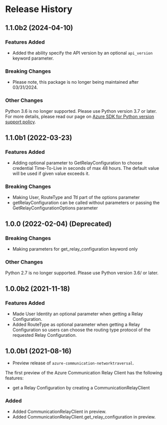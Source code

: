 # Release History

## 1.1.0b2 (2024-04-10)

### Features Added
- Added the ability specify the API version by an optional `api_version` keyword parameter.

### Breaking Changes
- Please note, this package is no longer being maintained after 03/31/2024.

### Other Changes
Python 3.6 is no longer supported. Please use Python version 3.7 or later. For more details, please read our page on [Azure SDK for Python version support policy](https://github.com/Azure/azure-sdk-for-python/wiki/Azure-SDKs-Python-version-support-policy).

## 1.1.0b1 (2022-03-23)

### Features Added

- Adding optional parameter to GetRelayConfiguration to choose credential Time-To-Live in seconds of max 48 hours.
  The default value will be used if given value exceeds it.

### Breaking Changes

- Making User, RouteType and Ttl part of the options parameter
- getRelayConfiguration can be called without parameters or passing the GetRelayConfigurationOptions parameter

## 1.0.0 (2022-02-04) (Deprecated)

### Breaking Changes

- Making parameters for get_relay_configuration keyword only

### Other Changes
Python 2.7 is no longer supported. Please use Python version 3.6/ or later.

## 1.0.0b2 (2021-11-18)

### Features Added

- Made User Identity an optional parameter when getting a Relay Configuration.
- Added RouteType as optional parameter when getting a Relay Configuration so users can
  choose the routing type protocol of the requested Relay Configuration.

## 1.0.0b1 (2021-08-16)

- Preview release of `azure-communication-networktraversal`.

The first preview of the Azure Communication Relay Client has the following features:

- get a Relay Configuration by creating a CommunicationRelayClient

### Added

- Added CommunicationRelayClient in preview.
- Added CommunicationRelayClient.get_relay_configuration in preview.

<!-- LINKS -->

[read_me]: https://github.com/Azure/azure-sdk-for-python/blob/master/sdk/communication/

